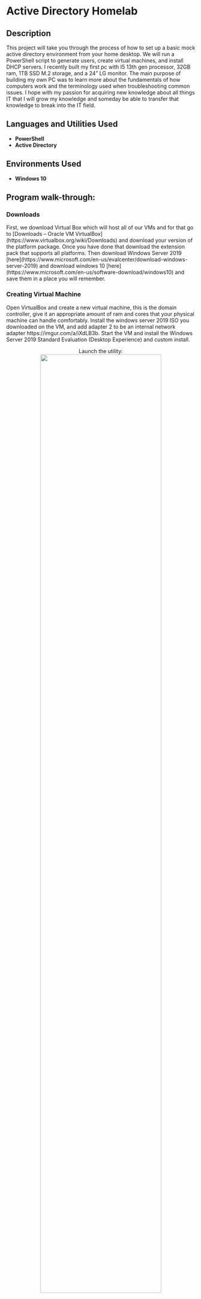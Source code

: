 # <h1>Active Directory Homelab</h1>


<h2>Description</h2>
This project will take you through the process of how to set up a basic mock active directory environment from your home desktop. We will run a PowerShell script to generate users, create virtual machines, and install DHCP servers. I recently built my first pc with I5 13th gen processor, 32GB ram, 1TB SSD M.2 storage, and a 24” LG monitor. The main purpose of building my own PC was to learn more about the fundamentals of how computers work and the terminology used when troubleshooting common issues. I hope with my passion for acquiring new knowledge about all things IT that I will grow my knowledge and someday be able to transfer that knowledge to break into the IT field.
<br />


<h2>Languages and Utilities Used</h2>

- <b>PowerShell</b> 
- <b>Active Directory</b>

<h2>Environments Used </h2>

- <b>Windows 10</b> 

<h2>Program walk-through:</h2>

<h3>Downloads</h3>
First, we download Virtual Box which will host all of our VMs and for that go to [Downloads – Oracle VM VirtualBox](https://www.virtualbox.org/wiki/Downloads) and download your version of the platform package. Once you have done that download the extension pack that supports all platforms. Then download Windows Server 2019 [here](https://www.microsoft.com/en-us/evalcenter/download-windows-server-2019) and download windows 10 [here](https://www.microsoft.com/en-us/software-download/windows10) and save them in a place you will remember.

<h3>Creating Virtual Machine </h3>
Open VirtualBox and create a new virtual machine, this is the domain controller, give it an appropriate amount of ram and cores that your physical machine can handle comfortably. Install the windows server 2019 ISO you downloaded on the VM, and add adapter 2 to be an internal network adapter https://imgur.com/a/iXdLB3b. Start the VM and install the Windows Server 2019 Standard Evaluation (Desktop Experience) and custom install.
<p align="center">
Launch the utility: <br/>
<img src="https://imgur.com/a/iXdLB3b" height="80%" width="80%" 
<br />
<br />

<h3>Configure Adapter Ports</h3>
Once in we will configure your adapter ports one is going to be an external adapter connected to your home Wifi the other is going to be an internal port for the network. Rename them to make it easy to differentiate and assign IP address 172.16.0.1 Subnet Mask 255.255.255.0 Gateway empty DNS 127.0.0.1 or loopback address. The external adapter will get its own IP address through DHCP (Dynamic Host Configuration Protocol).

<h3>Install Active Directory Domain</h3>
Open the server manager and we will install the active directory in “add roles and features” and install. Then promote a new domain and name it mydomain.com This will restart the computer you should see MYDOMAIN\Administrator when logging back in. 

<h3>Build Admin Account </h3>
Once logged back in navigate to Active Directory Users and computers and into Mydomain and add a new admin organizational unit. Next, we create an admin account for you. We now have to actually make it an admin account and to do that we add an object name in properties. 

<h3>Install RAS/NAT</h3>
Install remote Access in the server manager and install. After it installs in routing and remote features check NAT then proceed it's likely you will not see the correct screen displaying both your adapters to fix press cancel and repeat the steps. 

<h3>Install DHCP server</h3>
Add the DHCP role and in it, we will set up the scope. Add a new scope to IPv4 and IPv6 and configure to have the internal NIC be the router for the client. 

<h3>Add users through the script in PowerShell</h3>
We will add a script with 1,000 randomly generated users and add you. In this script we have a line creating each user, setting the passwords for each user, hashing user passwords, adding organizational unit for users, and giving usernames. 

<h3>Create windows client </h3>
Create a new VM for the windows client where you will install the windows 10 iso and add an internal network adapter. Then join the domain now you should be able to access the internet, ping the domain controller, log into the computer with any of the users in the domain, and your client should appear on the domain controllers lease list. 

<p align="center">
Launch the utility: <br/>
<img src="https://i.imgur.com/62TgaWL.png" height="80%" width="80%" alt="Disk Sanitization Steps"/>
<br />
<br />

<!--
 ```diff
- text in red
+ text in green
! text in orange
# text in gray
@@ text in purple (and bold)@@
```
--!>
